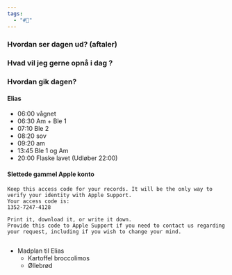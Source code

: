 ```yaml
---
tags:
  - "#📅"
---
```

### Hvordan ser dagen ud? (aftaler)


### Hvad vil jeg gerne opnå i dag ?


### Hvordan gik dagen?
#### Elias 
- 06:00 vågnet
- 06:30 Am + Ble 1
- 07:10 Ble 2
- 08:20 sov
- 09:20 am
- 13:45 Ble 1 og Am 
- 20:00 Flaske lavet (Udløber 22:00)

#### Slettede gammel Apple konto 
```
Keep this access code for your records. It will be the only way to verify your identity with Apple Support.
Your access code is:
1352-7247-4128

Print it, download it, or write it down.
Provide this code to Apple Support if you need to contact us regarding your request, including if you wish to change your mind.
 
```

* Madplan til Elias 
	* Kartoffel broccolimos 
	* Øllebrød

